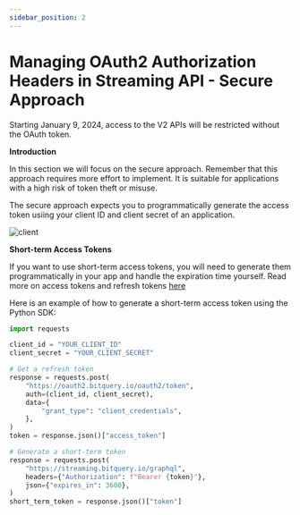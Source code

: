 ```yaml
---
sidebar_position: 2
---
```


# Managing OAuth2 Authorization Headers in Streaming API - Secure Approach

Starting January 9, 2024, access to the V2 APIs will be restricted without the OAuth token.

**Introduction**

In this section we will focus on the secure approach.
Remember that this approach requires more effort to implement. It is suitable for applications with a high risk of token theft or misuse.

The secure approach expects you to programmatically generate the access token usiing your client ID and client secret of an application.

![client](/img/v2Access/clientid_secret.png)


**Short-term Access Tokens**

If you want to use short-term access tokens, you will need to generate them programmatically in your app and handle the expiration time yourself. Read more on access tokens and refresh tokens [here](https://oauth.net/2/access-tokens/)

Here is an example of how to generate a short-term access token using the Python SDK:

```Python
import requests

client_id = "YOUR_CLIENT_ID"
client_secret = "YOUR_CLIENT_SECRET"

# Get a refresh token
response = requests.post(
    "https://oauth2.bitquery.io/oauth2/token",
    auth=(client_id, client_secret),
    data={
        "grant_type": "client_credentials",
    },
)
token = response.json()["access_token"]

# Generate a short-term token
response = requests.post(
    "https://streaming.bitquery.io/graphql",
    headers={"Authorization": f"Bearer {token}"},
    json={"expires_in": 3600},
)
short_term_token = response.json()["token"]

```

